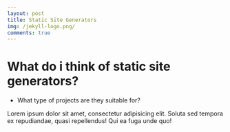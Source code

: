 ```yaml
---
layout: post
title: Static Site Generators
img: /jekyll-logo.png/
comments: true
---
```


# What do i think of static site generators?

* What type of projects are they suitable for?

Lorem ipsum dolor sit amet, consectetur adipisicing elit. Soluta sed tempora ex repudiandae, quasi repellendus! Qui ea fuga unde quo!